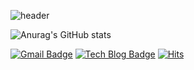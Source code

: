 ![header](https://capsule-render.vercel.app/api?type=waving&color=auto&height=200&section=header&text=Welcome!&fontSize=60)

![Anurag's GitHub stats](https://github-readme-stats.vercel.app/api?username=sjh9391985&&show_icons=true&theme=merko)

[![Gmail Badge](https://img.shields.io/badge/Gmail-d14836?style=flat-square&logo=Gmail&logoColor=white&link=mailto:sjh9391985@gmail.com)](mailto:sjh9391985@gmail.com) [![Tech Blog Badge](http://img.shields.io/badge/-blog-yellow?style=flat-square&logo=&link=https://amind2020.tistory.com//)](https://amind2020.tistory.com) [![Hits](https://hits.seeyoufarm.com/api/count/incr/badge.svg?url=https%3A%2F%2Fgithub.com%2Fsjh9391985%2Fhit-counter&count_bg=%239E0330&title_bg=%23070707&icon=&icon_color=%23E7E7E7&title=hits&edge_flat=false)](https://hits.seeyoufarm.com)
